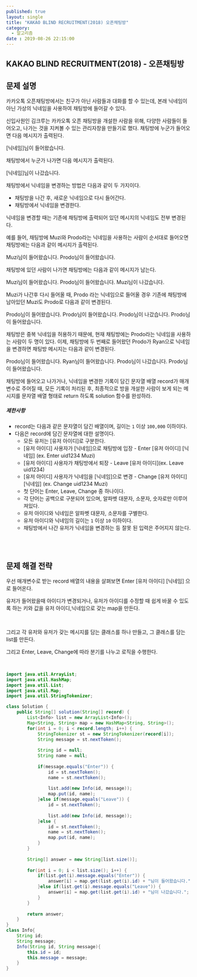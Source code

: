 ```yaml
---
published: true
layout: single
title: "KAKAO BLIND RECRUITMENT(2018) 오픈채팅방"
category:
  - 알고리즘
date : 2019-08-26 22:15:00
---
```

## KAKAO BLIND RECRUITMENT(2018) - 오픈채팅방



## 문제 설명

카카오톡 오픈채팅방에서는 친구가 아닌 사람들과 대화를 할 수 있는데, 본래 닉네임이 아닌 가상의 닉네임을 사용하여 채팅방에 들어갈 수 있다.

신입사원인 김크루는 카카오톡 오픈 채팅방을 개설한 사람을 위해, 다양한 사람들이 들어오고, 나가는 것을 지켜볼 수 있는 관리자창을 만들기로 했다. 채팅방에 누군가 들어오면 다음 메시지가 출력된다.

[닉네임]님이 들어왔습니다.

채팅방에서 누군가 나가면 다음 메시지가 출력된다.

[닉네임]님이 나갔습니다.

채팅방에서 닉네임을 변경하는 방법은 다음과 같이 두 가지이다.

- 채팅방을 나간 후, 새로운 닉네임으로 다시 들어간다.
- 채팅방에서 닉네임을 변경한다.

닉네임을 변경할 때는 기존에 채팅방에 출력되어 있던 메시지의 닉네임도 전부 변경된다.

예를 들어, 채팅방에 Muzi와 Prodo라는 닉네임을 사용하는 사람이 순서대로 들어오면 채팅방에는 다음과 같이 메시지가 출력된다.

Muzi님이 들어왔습니다.
Prodo님이 들어왔습니다.

채팅방에 있던 사람이 나가면 채팅방에는 다음과 같이 메시지가 남는다.

Muzi님이 들어왔습니다.
Prodo님이 들어왔습니다.
Muzi님이 나갔습니다.

Muzi가 나간후 다시 들어올 때, Prodo 라는 닉네임으로 들어올 경우 기존에 채팅방에 남아있던 Muzi도 Prodo로 다음과 같이 변경된다.

Prodo님이 들어왔습니다.
Prodo님이 들어왔습니다.
Prodo님이 나갔습니다.
Prodo님이 들어왔습니다.

채팅방은 중복 닉네임을 허용하기 때문에, 현재 채팅방에는 Prodo라는 닉네임을 사용하는 사람이 두 명이 있다. 이제, 채팅방에 두 번째로 들어왔던 Prodo가 Ryan으로 닉네임을 변경하면 채팅방 메시지는 다음과 같이 변경된다.

Prodo님이 들어왔습니다.
Ryan님이 들어왔습니다.
Prodo님이 나갔습니다.
Prodo님이 들어왔습니다.

채팅방에 들어오고 나가거나, 닉네임을 변경한 기록이 담긴 문자열 배열 record가 매개변수로 주어질 때, 모든 기록이 처리된 후, 최종적으로 방을 개설한 사람이 보게 되는 메시지를 문자열 배열 형태로 return 하도록 solution 함수를 완성하라.

##### 제한사항

- record는 다음과 같은 문자열이 담긴 배열이며, 길이는 `1` 이상 `100,000` 이하이다.
- 다음은 record에 담긴 문자열에 대한 설명이다.
  - 모든 유저는 [유저 아이디]로 구분한다.
  - [유저 아이디] 사용자가 [닉네임]으로 채팅방에 입장 - Enter [유저 아이디] [닉네임] (ex. Enter uid1234 Muzi)
  - [유저 아이디] 사용자가 채팅방에서 퇴장 - Leave [유저 아이디](ex. Leave uid1234)
  - [유저 아이디] 사용자가 닉네임을 [닉네임]으로 변경 - Change [유저 아이디] [닉네임] (ex. Change uid1234 Muzi)
  - 첫 단어는 Enter, Leave, Change 중 하나이다.
  - 각 단어는 공백으로 구분되어 있으며, 알파벳 대문자, 소문자, 숫자로만 이루어져있다.
  - 유저 아이디와 닉네임은 알파벳 대문자, 소문자를 구별한다.
  - 유저 아이디와 닉네임의 길이는 `1` 이상 `10` 이하이다.
  - 채팅방에서 나간 유저가 닉네임을 변경하는 등 잘못 된 입력은 주어지지 않는다.

<br/><br/>



## 문제 해결 전략

우선 매개변수로 받는 record 배열의 내용을 살펴보면 Enter [유저 아이디] [닉네임] 으로 들어온다.



유저가 들어왔을때 아이디가 변경되거나, 유저가 아이디를 수정할 때 쉽게 바꿀 수 있도록 하는 키와 값을 유저 아이디,닉네임으로 갖는 map을 만든다.

<br/>

그리고 각 유저와 유저가 갖는 메시지를 담는 클래스를 하나 만들고, 그 클래스를 담는 list를 만든다.

그리고 Enter, Leave, Change에 따라 분기를 나누고 로직을 수행한다.

<br/>

```java
import java.util.ArrayList;
import java.util.HashMap;
import java.util.List;
import java.util.Map;
import java.util.StringTokenizer;

class Solution {
    public String[] solution(String[] record) {
    	List<Info> list = new ArrayList<Info>();
    	Map<String, String> map = new HashMap<String, String>();
    	for(int i = 0; i < record.length; i++) {
    		StringTokenizer st = new StringTokenizer(record[i]);
    		String message = st.nextToken();
    		
    		String id = null;
    		String name = null;
        	
        	if(message.equals("Enter")) {
        		id = st.nextToken();
        		name = st.nextToken();
        		
        		list.add(new Info(id, message));
        		map.put(id, name);
        	}else if(message.equals("Leave")) {
        		id = st.nextToken();
        		
        		list.add(new Info(id, message));
        	}else {
        		id = st.nextToken();
        		name = st.nextToken();
        		map.put(id, name);
        	}
    	}
    	
    	String[] answer = new String[list.size()];
    	
    	for(int i = 0; i < list.size(); i++) {
    		if(list.get(i).message.equals("Enter")) {
    			answer[i] = map.get(list.get(i).id) + "님이 들어왔습니다.";
    		}else if(list.get(i).message.equals("Leave")) {
    			answer[i] = map.get(list.get(i).id) + "님이 나갔습니다.";
    		}
    	}
    	
    	return answer;
    }
}
class Info{
	String id;
	String message;
	Info(String id, String message){
		this.id = id;
		this.message = message;
	}
}
```
 
